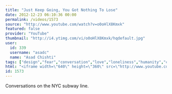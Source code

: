 ```yaml
---
title: "Just Keep Going, You Got Nothing To Lose"
date: 2012-12-23 06:10:36 00:00
permalink: /videos/1573
source: "http://www.youtube.com/watch?v=o0oHlX8Kmxk"
featured: false
provider: "YouTube"
thumbnail: "http://i4.ytimg.com/vi/o0oHlX8Kmxk/hqdefault.jpg"
user:
  id: 339
  username: "asadc"
  name: "Asad Chishti"
tags: ["design","fear","conversation","love","loneliness","humanity","community"]
html: "<iframe width=\"640\" height=\"360\" src=\"http://www.youtube.com/embed/o0oHlX8Kmxk?wmode=transparent&feature=oembed\" frameborder=\"0\" allowfullscreen></iframe>"
id: 1573
---
```


Conversations on the NYC subway line.